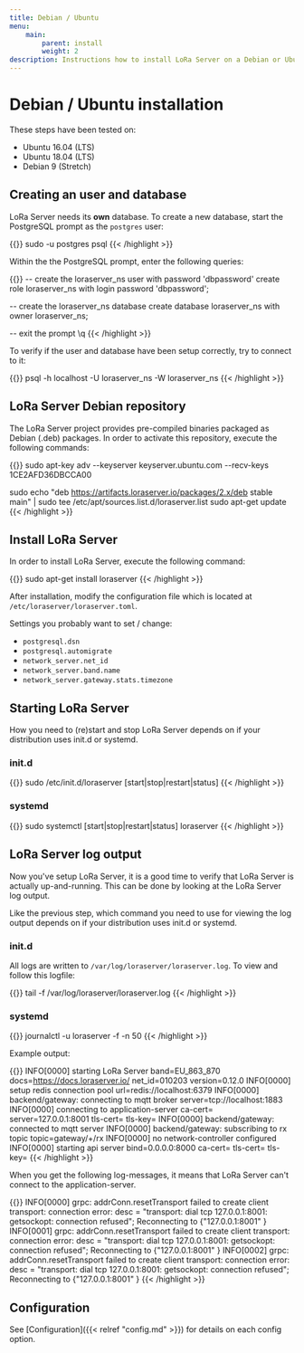 ```yaml
---
title: Debian / Ubuntu
menu:
    main:
        parent: install
        weight: 2
description: Instructions how to install LoRa Server on a Debian or Ubuntu based Linux installation.
---
```


# Debian / Ubuntu installation

These steps have been tested on:

* Ubuntu 16.04 (LTS)
* Ubuntu 18.04 (LTS)
* Debian 9 (Stretch)

## Creating an user and database

LoRa Server needs its **own** database. To create a new database,
start the PostgreSQL prompt as the `postgres` user:

{{<highlight bash>}}
sudo -u postgres psql
{{< /highlight >}}

Within the the PostgreSQL prompt, enter the following queries:

{{<highlight sql>}}
-- create the loraserver_ns user with password 'dbpassword'
create role loraserver_ns with login password 'dbpassword';

-- create the loraserver_ns database
create database loraserver_ns with owner loraserver_ns;

-- exit the prompt
\q
{{< /highlight >}}

To verify if the user and database have been setup correctly, try to connect
to it:

{{<highlight bash>}}
psql -h localhost -U loraserver_ns -W loraserver_ns
{{< /highlight >}}


## LoRa Server Debian repository

The LoRa Server project provides pre-compiled binaries packaged as Debian (.deb)
packages. In order to activate this repository, execute the following
commands:

{{<highlight bash>}}
sudo apt-key adv --keyserver keyserver.ubuntu.com --recv-keys 1CE2AFD36DBCCA00

sudo echo "deb https://artifacts.loraserver.io/packages/2.x/deb stable main" | sudo tee /etc/apt/sources.list.d/loraserver.list
sudo apt-get update
{{< /highlight >}}

## Install LoRa Server

In order to install LoRa Server, execute the following command:

{{<highlight bash>}}
sudo apt-get install loraserver
{{< /highlight >}}

After installation, modify the configuration file which is located at
`/etc/loraserver/loraserver.toml`.

Settings you probably want to set / change:

* `postgresql.dsn`
* `postgresql.automigrate`
* `network_server.net_id`
* `network_server.band.name`
* `network_server.gateway.stats.timezone`

## Starting LoRa Server

How you need to (re)start and stop LoRa Server depends on if your
distribution uses init.d or systemd.

### init.d

{{<highlight bash>}}
sudo /etc/init.d/loraserver [start|stop|restart|status]
{{< /highlight >}}

### systemd

{{<highlight bash>}}
sudo systemctl [start|stop|restart|status] loraserver
{{< /highlight >}}

## LoRa Server log output

Now you've setup LoRa Server, it is a good time to verify that LoRa Server
is actually up-and-running. This can be done by looking at the LoRa Server
log output.

Like the previous step, which command you need to use for viewing the
log output depends on if your distribution uses init.d or systemd.

### init.d

All logs are written to `/var/log/loraserver/loraserver.log`.
To view and follow this logfile:

{{<highlight bash>}}
tail -f /var/log/loraserver/loraserver.log
{{< /highlight >}}

### systemd

{{<highlight bash>}}
journalctl -u loraserver -f -n 50
{{< /highlight >}}


Example output:

{{<highlight text>}}
INFO[0000] starting LoRa Server                          band=EU_863_870 docs=https://docs.loraserver.io/ net_id=010203 version=0.12.0
INFO[0000] setup redis connection pool                   url=redis://localhost:6379
INFO[0000] backend/gateway: connecting to mqtt broker    server=tcp://localhost:1883
INFO[0000] connecting to application-server              ca-cert= server=127.0.0.1:8001 tls-cert= tls-key=
INFO[0000] backend/gateway: connected to mqtt server
INFO[0000] backend/gateway: subscribing to rx topic      topic=gateway/+/rx
INFO[0000] no network-controller configured
INFO[0000] starting api server                           bind=0.0.0.0:8000 ca-cert= tls-cert= tls-key=
{{< /highlight >}}

When you get the following log-messages, it means that LoRa Server can't
connect to the application-server.

{{<highlight text>}}
INFO[0000] grpc: addrConn.resetTransport failed to create client transport: connection error: desc = "transport: dial tcp 127.0.0.1:8001: getsockopt: connection refused"; Reconnecting to {"127.0.0.1:8001" <nil>}
INFO[0001] grpc: addrConn.resetTransport failed to create client transport: connection error: desc = "transport: dial tcp 127.0.0.1:8001: getsockopt: connection refused"; Reconnecting to {"127.0.0.1:8001" <nil>}
INFO[0002] grpc: addrConn.resetTransport failed to create client transport: connection error: desc = "transport: dial tcp 127.0.0.1:8001: getsockopt: connection refused"; Reconnecting to {"127.0.0.1:8001" <nil>}
{{< /highlight >}}

## Configuration

See [Configuration]({{< relref "config.md" >}}) for details on each config option.
